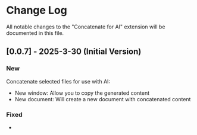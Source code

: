 # Change Log

All notable changes to the "Concatenate for AI" extension will be documented in this file.

## [0.0.7] - 2025-3-30 (Initial Version)

### New

Concatenate selected files for use with AI:

- New window: Allow you to copy the generated content
- New document: Will create a new document with concatenated content

### Fixed

- 